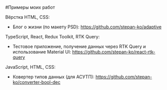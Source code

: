 #Примеры моих работ

Вёрстка HTML, CSS:
- Блог о жизни (по макету PSD): https://github.com/stepan-ko/adaptive

TypeScript, React, Redux Toolkit, RTK Query:
- Тестовое приложение, получение данных через RTK Query и использование Material UI: https://github.com/stepan-ko/react-rtk-query

JavaScript, HTML, CSS:
- Ковертер типов данных (для АСУТП): https://github.com/stepan-ko/converter-bool-dec

